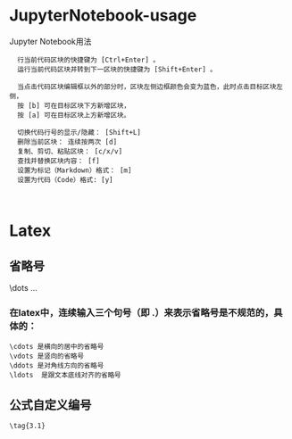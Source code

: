 # JupyterNotebook-usage
Jupyter Notebook用法

```
  行当前代码区块的快捷键为 [Ctrl+Enter] 。
  运行当前代码区块并转到下一区块的快捷键为 [Shift+Enter] 。

  当点击代码区块编辑框以外的部分时，区块左侧边框颜色会变为蓝色，此时点击目标区块左侧，
  按 [b] 可在目标区块下方新增区块，
  按 [a] 可在目标区块上方新增区块。
  
  切换代码行号的显示/隐藏： [Shift+L]
  删除当前区块： 连续按两次 [d]
  复制、剪切、粘贴区块： [c/x/v]
  查找并替换区块内容： [f]
  设置为标记（Markdown）格式： [m]
  设置为代码（Code）格式: [y]
  
  
```

# Latex

## 省略号
  \dots
  $\dots$

### 在latex中，连续输入三个句号（即 .）来表示省略号是不规范的，具体的：

    \cdots 是横向的居中的省略号
    \vdots 是竖向的省略号
    \ddots 是对角线方向的省略号
    \ldots  是跟文本底线对齐的省略号

## 公式自定义编号 
    \tag{3.1}
